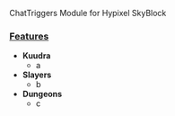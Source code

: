 ChatTriggers Module for Hypixel SkyBlock

### <u>Features</u>
- **Kuudra**
    - a
- **Slayers**
    - b
- **Dungeons**
    - c

